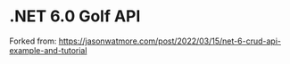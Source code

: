 # .NET 6.0 Golf API 

Forked from:
https://jasonwatmore.com/post/2022/03/15/net-6-crud-api-example-and-tutorial
